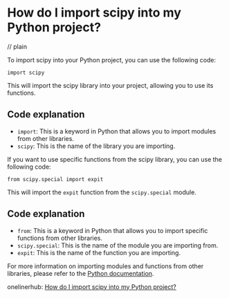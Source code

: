 # How do I import scipy into my Python project?
// plain

To import scipy into your Python project, you can use the following code:
```
import scipy
```
This will import the scipy library into your project, allowing you to use its functions.

## Code explanation

- `import`: This is a keyword in Python that allows you to import modules from other libraries.
- `scipy`: This is the name of the library you are importing.

If you want to use specific functions from the scipy library, you can use the following code:
```
from scipy.special import expit
```
This will import the `expit` function from the `scipy.special` module.

## Code explanation

- `from`: This is a keyword in Python that allows you to import specific functions from other libraries.
- `scipy.special`: This is the name of the module you are importing from.
- `expit`: This is the name of the function you are importing.

For more information on importing modules and functions from other libraries, please refer to the [Python documentation](https://docs.python.org/3/tutorial/modules.html).

onelinerhub: [How do I import scipy into my Python project?](https://onelinerhub.com/python-scipy/how-do-i-import-scipy-into-my-python-project)
